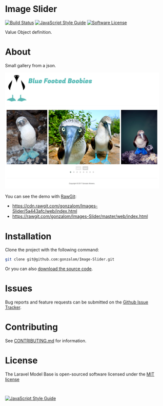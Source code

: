 Image Slider
============

[![Build Status][ico-travis]][link-travis]
[![JavaScript Style Guide](https://img.shields.io/badge/code_style-standard-brightgreen.svg)](https://standardjs.com)
[![Software License][ico-license]](LICENSE.md)

Value Object definition.

# About

Small gallery from a json.

![Image of Images Slider](images-slider.png)

You can see the demo with [RawGit](http://rawgit.com/):
- https://cdn.rawgit.com/gonzalom/Images-Slider/5a443afc/web/index.html
- https://rawgit.com/gonzalom/Images-Slider/master/web/index.html

# Installation

Clone the project with the following command:

```bash
git clone git@github.com:gonzalom/Image-Slider.git
```

Or you can also [download the source code](https://github.com/gonzalom/Image-Slider/archive/master.zip).

# Issues
   
Bug reports and feature requests can be submitted on the [Github Issue Tracker](https://github.com/gonzalom/Image-Slider/issues).

# Contributing

See [CONTRIBUTING.md](CONTRIBUTING.md) for information.

# License

The Laravel Model Base is open-sourced software licensed under the [MIT license](http://opensource.org/licenses/MIT)

<br />

[![JavaScript Style Guide](https://cdn.rawgit.com/feross/standard/master/badge.svg)](https://github.com/feross/standard)


[ico-travis]: https://travis-ci.org/gonzalom/Image-Slider.svg?branch=master
[ico-license]: https://img.shields.io/badge/license-MIT-brightgreen.svg?style=flat-square

[link-author]: https://github.com/gonzalom
[link-issues]: https://github.com/gonzalom/Image-Slider/issues
[link-travis]: https://travis-ci.org/gonzalom/Image-Slider
